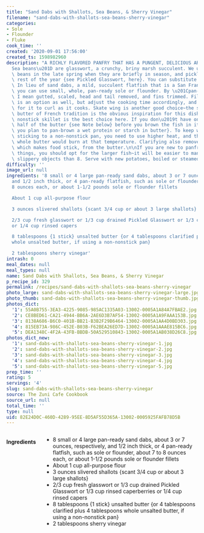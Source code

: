 ```yaml
---
title: "Sand Dabs with Shallots, Sea Beans, & Sherry Vinegar"
filename: "sand-dabs-with-shallots-sea-beans-sherry-vinegar"
categories:
- Sole
- Flounder
- Fluke
cook_time: ''
created: '2020-09-01 17:56:00'
created_ts: 1598982960
description: "A RICHLY FLAVORED PANFRY THAT HAS A PUNGENT, DELICIOUS AROMA. \u201C\
  Sea beans\u201D are glasswort, a crunchy, briny marsh succulent. We use fresh sea\
  \ beans in the late spring when they are briefly in season, and pickled ones the\
  \ rest of the year {see Pickled Glasswort, here}. You can substitute capers or caperberries.\
  \ In lieu of sand dabs, a mild, succulent flatfish that is a San Francisco delicacy,\
  \ you can use small, whole, pan-ready sole or flounder. By \u201Cpan-ready,\u201D\
  \ I mean gutted, scaled, head and tail removed, and fins trimmed. Filleted fish\
  \ is an option as well, but adjust the cooking time accordingly, and be prepared\
  \ for it to curl as it cooks. Skate wing is another good choice~the skate in black\
  \ butter of French tradition is the obvious inspiration for this dish.\n\nA large\
  \ nonstick skillet is the best choice here. If you don\u2019t have one, clarify\
  \ half of the butter {see Note below} before you brown the fish in it {or any time\
  \ you plan to pan-brown a wet protein or starch in butter}. To keep wet fish from\
  \ sticking to a non-nonstick pan, you need to use higher heat, and the solids in\
  \ whole butter would burn at that temperature. Clarifying also removes the water,\
  \ which makes food stick, from the butter.\n\nIf you are new to panfrying fragile\
  \ things, you should opt for the larger fish~it will be easier to manage 4 sizzling,\
  \ slippery objects than 8. Serve with new potatoes, boiled or steamed in their skins."
difficulty: ''
image_url: null
ingredients: '8 small or 4 large pan-ready sand dabs, about 3 or 7 ounces, respectively,
  and 1/2 inch thick, or 4 pan-ready flatfish, such as sole or flounder, about 7 to
  8 ounces each, or about 1-1/2 pounds sole or flounder fillets

  About 1 cup all-purpose flour

  3 ounces slivered shallots {scant 3/4 cup or about 3 large shallots}

  2/3 cup fresh glasswort or 1/3 cup drained Pickled Glasswort or 1/3 cup rinsed caperberries
  or 1/4 cup rinsed capers

  8 tablespoons {1 stick} unsalted butter {or 4 tablespoons clarified plus 4 tablespoons
  whole unsalted butter, if using a non-nonstick pan}

  2 tablespoons sherry vinegar'
intrash: 0
meal_dates: null
meal_types: null
name: Sand Dabs with Shallots, Sea Beans, & Sherry Vinegar
p_recipe_id: 329
permalink: /recipes/sand-dabs-with-shallots-sea-beans-sherry-vinegar
photo_large: sand-dabs-with-shallots-sea-beans-sherry-vinegar-large.jpg
photo_thumb: sand-dabs-with-shallots-sea-beans-sherry-vinegar-thumb.jpg
photos_dict:
  '1': 55A0B755-3EA3-4225-9085-985AC1335A03-13002-0005A1A84A7FBAE2.jpg
  '2': CE8BED61-CA21-4944-BB6A-2AE6D3B7AF54-13002-0005A1A9FAAA153B.jpg
  '3': 8138A686-B6C0-401B-BB21-B3B2F29B6464-13002-0005A1AA4D0BD303.jpg
  '4': 815EB73A-986C-452E-B03B-F62BEA26ED7D-13002-0005A1AAAE815BC6.jpg
  '5': DEA1348C-4F2A-43FB-BBDB-50A529510843-13002-0005A1AB038D26C8.jpg
photos_dict_new:
  '1': sand-dabs-with-shallots-sea-beans-sherry-vinegar-1.jpg
  '2': sand-dabs-with-shallots-sea-beans-sherry-vinegar-2.jpg
  '3': sand-dabs-with-shallots-sea-beans-sherry-vinegar-3.jpg
  '4': sand-dabs-with-shallots-sea-beans-sherry-vinegar-4.jpg
  '5': sand-dabs-with-shallots-sea-beans-sherry-vinegar-5.jpg
prep_time: ''
rating: 5
servings: '4'
slug: sand-dabs-with-shallots-sea-beans-sherry-vinegar
source: The Zuni Cafe Cookbook
source_url: null
total_time: ''
type: null
uid: 82E24D0C-460D-4289-95EE-8D5AF55D365A-13002-0005925FAFB78D5B
---
```

<div class="large-8 medium-7 columns" id="writeup">	</div><!-- #writeup -->
</div><!-- #row-one -->
<div class="row" id="row-two">	<div class="medium-4 small-5 columns" id="ingredients"><h4>Ingredients</h4><div class="box box-ingredients content"><ul>
<li>8 small or 4 large pan-ready sand dabs, about 3 or 7 ounces, respectively, and 1/2 inch thick, or 4 pan-ready flatfish, such as sole or flounder, about 7 to 8 ounces each, or about 1-1/2 pounds sole or flounder fillets</li>
<li>About 1 cup all-purpose flour</li>
<li>3 ounces slivered shallots {scant 3/4 cup or about 3 large shallots}</li>
<li>2/3 cup fresh glasswort or 1/3 cup drained Pickled Glasswort or 1/3 cup rinsed caperberries or 1/4 cup rinsed capers</li>
<li>8 tablespoons {1 stick} unsalted butter {or 4 tablespoons clarified plus 4 tablespoons whole unsalted butter, if using a non-nonstick pan}</li>
<li>2 tablespoons sherry vinegar</li>
</ul>
</div>	</div>	<div class="medium-6 small-7 columns" id="directions">	</div>